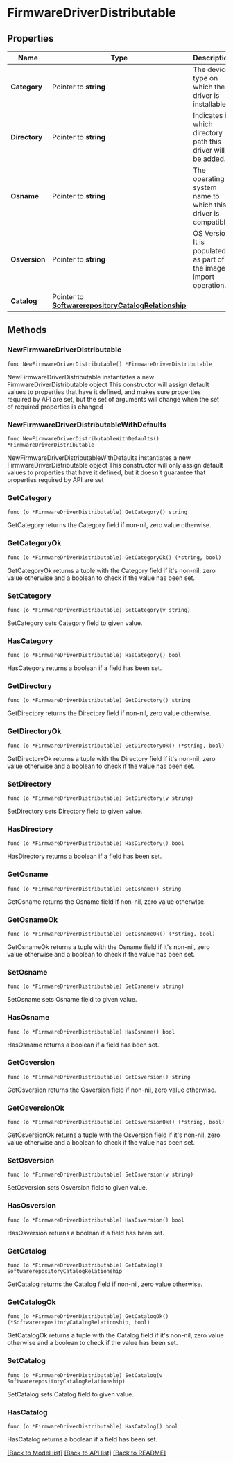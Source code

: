# FirmwareDriverDistributable

## Properties

Name | Type | Description | Notes
------------ | ------------- | ------------- | -------------
**Category** | Pointer to **string** | The device type on which the driver is installable. | [optional] 
**Directory** | Pointer to **string** | Indicates in which directory path this driver will be added. | [optional] 
**Osname** | Pointer to **string** | The operating system name to which this driver is compatible. | [optional] 
**Osversion** | Pointer to **string** | OS Version. It is populated as part of the image import operation. | [optional] 
**Catalog** | Pointer to [**SoftwarerepositoryCatalogRelationship**](softwarerepository.Catalog.Relationship.md) |  | [optional] 

## Methods

### NewFirmwareDriverDistributable

`func NewFirmwareDriverDistributable() *FirmwareDriverDistributable`

NewFirmwareDriverDistributable instantiates a new FirmwareDriverDistributable object
This constructor will assign default values to properties that have it defined,
and makes sure properties required by API are set, but the set of arguments
will change when the set of required properties is changed

### NewFirmwareDriverDistributableWithDefaults

`func NewFirmwareDriverDistributableWithDefaults() *FirmwareDriverDistributable`

NewFirmwareDriverDistributableWithDefaults instantiates a new FirmwareDriverDistributable object
This constructor will only assign default values to properties that have it defined,
but it doesn't guarantee that properties required by API are set

### GetCategory

`func (o *FirmwareDriverDistributable) GetCategory() string`

GetCategory returns the Category field if non-nil, zero value otherwise.

### GetCategoryOk

`func (o *FirmwareDriverDistributable) GetCategoryOk() (*string, bool)`

GetCategoryOk returns a tuple with the Category field if it's non-nil, zero value otherwise
and a boolean to check if the value has been set.

### SetCategory

`func (o *FirmwareDriverDistributable) SetCategory(v string)`

SetCategory sets Category field to given value.

### HasCategory

`func (o *FirmwareDriverDistributable) HasCategory() bool`

HasCategory returns a boolean if a field has been set.

### GetDirectory

`func (o *FirmwareDriverDistributable) GetDirectory() string`

GetDirectory returns the Directory field if non-nil, zero value otherwise.

### GetDirectoryOk

`func (o *FirmwareDriverDistributable) GetDirectoryOk() (*string, bool)`

GetDirectoryOk returns a tuple with the Directory field if it's non-nil, zero value otherwise
and a boolean to check if the value has been set.

### SetDirectory

`func (o *FirmwareDriverDistributable) SetDirectory(v string)`

SetDirectory sets Directory field to given value.

### HasDirectory

`func (o *FirmwareDriverDistributable) HasDirectory() bool`

HasDirectory returns a boolean if a field has been set.

### GetOsname

`func (o *FirmwareDriverDistributable) GetOsname() string`

GetOsname returns the Osname field if non-nil, zero value otherwise.

### GetOsnameOk

`func (o *FirmwareDriverDistributable) GetOsnameOk() (*string, bool)`

GetOsnameOk returns a tuple with the Osname field if it's non-nil, zero value otherwise
and a boolean to check if the value has been set.

### SetOsname

`func (o *FirmwareDriverDistributable) SetOsname(v string)`

SetOsname sets Osname field to given value.

### HasOsname

`func (o *FirmwareDriverDistributable) HasOsname() bool`

HasOsname returns a boolean if a field has been set.

### GetOsversion

`func (o *FirmwareDriverDistributable) GetOsversion() string`

GetOsversion returns the Osversion field if non-nil, zero value otherwise.

### GetOsversionOk

`func (o *FirmwareDriverDistributable) GetOsversionOk() (*string, bool)`

GetOsversionOk returns a tuple with the Osversion field if it's non-nil, zero value otherwise
and a boolean to check if the value has been set.

### SetOsversion

`func (o *FirmwareDriverDistributable) SetOsversion(v string)`

SetOsversion sets Osversion field to given value.

### HasOsversion

`func (o *FirmwareDriverDistributable) HasOsversion() bool`

HasOsversion returns a boolean if a field has been set.

### GetCatalog

`func (o *FirmwareDriverDistributable) GetCatalog() SoftwarerepositoryCatalogRelationship`

GetCatalog returns the Catalog field if non-nil, zero value otherwise.

### GetCatalogOk

`func (o *FirmwareDriverDistributable) GetCatalogOk() (*SoftwarerepositoryCatalogRelationship, bool)`

GetCatalogOk returns a tuple with the Catalog field if it's non-nil, zero value otherwise
and a boolean to check if the value has been set.

### SetCatalog

`func (o *FirmwareDriverDistributable) SetCatalog(v SoftwarerepositoryCatalogRelationship)`

SetCatalog sets Catalog field to given value.

### HasCatalog

`func (o *FirmwareDriverDistributable) HasCatalog() bool`

HasCatalog returns a boolean if a field has been set.


[[Back to Model list]](../README.md#documentation-for-models) [[Back to API list]](../README.md#documentation-for-api-endpoints) [[Back to README]](../README.md)


